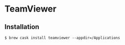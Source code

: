 # TeamViewer

## Installation

```ShellSession
$ brew cask install teamviewer --appdir=/Applications
```
